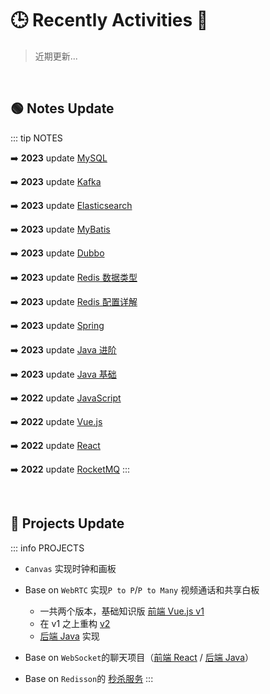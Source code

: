 # 🕒 Recently Activities 🎈
>近期更新...

<br>

## 🟢 Notes Update

::: tip NOTES

➡️ **2023** update [MySQL](/posts/db/mysql/MySQL)

➡️ **2023** update [Kafka](/posts/mw/kafka/Kafka)

➡️ **2023** update [Elasticsearch](/posts/mw/elasticsearch/Elasticsearch)

➡️ **2023** update [MyBatis](/posts/be/mybatis/MyBatis)

➡️ **2023** update [Dubbo](/posts/be/dubbo/Dubbo)

➡️ **2023** update [Redis 数据类型](/posts/renew/redis/Redis-数据类型)

➡️ **2023** update [Redis 配置详解](/posts/renew/redis/Redis-配置详解)

➡️ **2023** update [Spring](/posts/renew/spring/Spring)

➡️ **2023** update [Java 进阶](/posts/be/java/java-advance/Java-进阶)

➡️ **2023** update [Java 基础](/posts/be/java/java-basic/Java-基础)

➡️ **2022** update [JavaScript](/posts/fe/javascript/JavaScript)

➡️ **2022** update [Vue.js](/posts/fe/vuejs/Vuejs)

➡️ **2022** update [React](/posts/fe/react/React)

➡️ **2022** update [RocketMQ](/posts/mw/rocketmq/RocketMQ)
:::

<br>

## 🔵 Projects Update
::: info PROJECTS
* `Canvas` 实现时钟和画板

* Base on `WebRTC` 实现`P to P`/`P to Many` 视频通话和共享白板
  * 一共两个版本，基础知识版 [前端 Vue.js v1](https://gitee.com/gnlee/vue-demo/tree/master/vue-vite-call)
  * 在 v1 之上重构 [v2](https://gitee.com/gnlee/vue-demo/tree/master/vue-vite-call-multi)
  * [后端 Java](https://gitee.com/gnlee/springboot-demo/tree/master/boot-websocket-demo/boot-websocket-call) 实现

* Base on `WebSocket`的聊天项目（[前端 React](https://gitee.com/gnlee/react-demo/tree/master/react-vite-re-chat) / [后端 Java](https://gitee.com/gnlee/springboot-demo/tree/master/boot-websocket-demo/boot-websocket-chat)）

* Base on `Redisson`的 [秒杀服务](https://gitee.com/gnlee/springcloud-demo/tree/master/cloud-seckill)
:::
